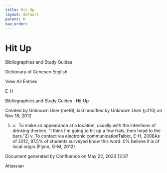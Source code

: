 ```yaml
---
title: Hit Up
layout: default
parent: H
nav_order:
---
```


# Hit Up

Bibliographies and Study Guides

Dictionary of Geneseo English

View All Entries

E-H

Bibliographies and Study Guides : Hit Up

Created by  Unknown User (met6), last modified by  Unknown User (jcf10) on Nov 18, 2012

1) v.  To make an appearance at a location, usually with the intentions of drinking thereex. &quot;I think I'm going to hit up a few frats, then head to the bars.&quot;2) v. To contact via electronic communicationTalbot, E-H, 2008As of 2012, 97.5% of students surveyed know this word. 0% believe it is of local origin.(Flynn, G-M, 2012)

Document generated by Confluence on May 22, 2023 12:37

Atlassian
